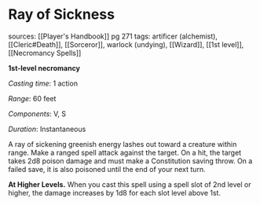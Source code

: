 # Ray of Sickness
sources: [[Player's Handbook]] pg 271
tags: artificer (alchemist), [[Cleric#Death]], [[Sorceror]], warlock (undying), [[Wizard]], [[1st level]], [[Necromancy Spells]]

**1st-level necromancy**

*Casting time*: 1 action

*Range*: 60 feet

*Components*: V, S

*Duration*: Instantaneous

A ray of sickening greenish energy lashes out toward a creature within range. Make a ranged spell attack against the target. On a hit, the target takes 2d8 poison damage and must make a Constitution saving throw. On a failed save, it is also poisoned until the end of your next turn.

**At Higher Levels.** When you cast this spell using a spell slot of 2nd level or higher, the damage increases by 1d8 for each slot level above 1st.
